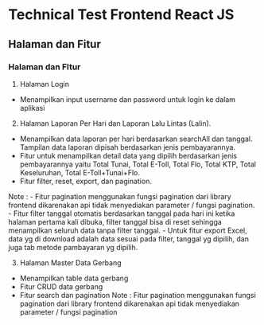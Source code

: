 # Technical Test Frontend React JS

## Halaman dan Fitur

### Halaman dan FItur
1. Halaman Login
 - Menampilkan input username dan password untuk login ke dalam aplikasi

2. Halaman Laporan Per Hari dan Laporan Lalu Lintas (Lalin).
 - Menampilkan data laporan per hari berdasarkan searchAll dan tanggal. Tampilan data laporan dipisah berdasarkan jenis pembayarannya.
 - Fitur untuk menampilkan detail data yang dipilih berdasarkan jenis pembayarannya yaitu Total Tunai, Total E-Toll, Total Flo, Total KTP, Total Keseluruhan, Total E-Toll+Tunai+Flo.
 - Fitur filter, reset, export, dan pagination.
  
  Note : 
    - Fitur pagination menggunakan fungsi pagination dari library frontend dikarenakan api tidak menyediakan parameter /  fungsi pagination.
    - Fitur filter tanggal otomatis berdasarkan tanggal pada hari ini ketika halaman pertama kali dibuka, filter tanggal bisa di reset sehingga menampilkan seluruh data tanpa filter tanggal.
    - Untuk fitur export Excel, data yg di download adalah data sesuai pada filter, tanggal yg dipilih, dan juga tab metode pambayaran yg dipilih. 
  
3. Halaman Master Data Gerbang
 - Menampilkan table data gerbang
 - Fitur CRUD data gerbang
 - Fitur search dan pagination
  Note : Fitur pagination menggunakan fungsi pagination dari library frontend dikarenakan api tidak menyediakan parameter /  fungsi pagination

